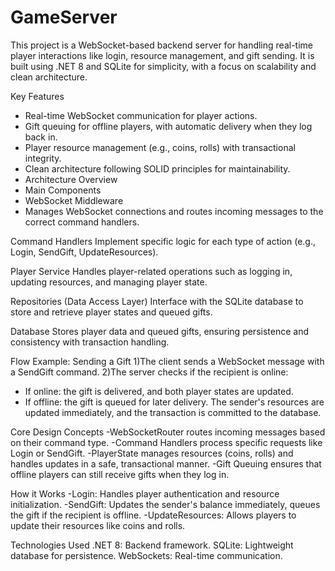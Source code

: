 # GameServer
This project is a WebSocket-based backend server for handling real-time player interactions like login, resource management, and gift sending. It is built using .NET 8 and SQLite for simplicity, with a focus on scalability and clean architecture.

Key Features
  - Real-time WebSocket communication for player actions.
  - Gift queuing for offline players, with automatic delivery when they log back in.
  - Player resource management (e.g., coins, rolls) with transactional integrity.
  - Clean architecture following SOLID principles for maintainability.
  - Architecture Overview
  - Main Components
  - WebSocket Middleware
  - Manages WebSocket connections and routes incoming messages to the correct command handlers.

Command Handlers
Implement specific logic for each type of action (e.g., Login, SendGift, UpdateResources).

Player Service
Handles player-related operations such as logging in, updating resources, and managing player state.

Repositories (Data Access Layer)
Interface with the SQLite database to store and retrieve player states and queued gifts.

Database
Stores player data and queued gifts, ensuring persistence and consistency with transaction handling.

Flow Example: Sending a Gift
1)The client sends a WebSocket message with a SendGift command.
2)The server checks if the recipient is online:
  - If online: the gift is delivered, and both player states are updated.
  - If offline: the gift is queued for later delivery.
The sender's resources are updated immediately, and the transaction is committed to the database.

Core Design Concepts
  -WebSocketRouter routes incoming messages based on their command type.
  -Command Handlers process specific requests like Login or SendGift.
  -PlayerState manages resources (coins, rolls) and handles updates in a safe, transactional manner.
  -Gift Queuing ensures that offline players can still receive gifts when they log in.

How it Works
  -Login: Handles player authentication and resource initialization.
  -SendGift: Updates the sender's balance immediately, queues the gift if the recipient is offline.
  -UpdateResources: Allows players to update their resources like coins and rolls.

Technologies Used
.NET 8: Backend framework.
SQLite: Lightweight database for persistence.
WebSockets: Real-time communication.

